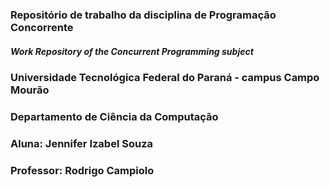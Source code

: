 ### Repositório de trabalho da disciplina de Programação Concorrente
##### Work Repository of the Concurrent Programming subject

### Universidade Tecnológica Federal do Paraná - campus Campo Mourão

### Departamento de Ciência da Computação

### Aluna: Jennifer Izabel Souza

### Professor: Rodrigo Campiolo
